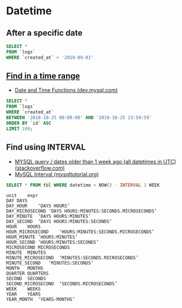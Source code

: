 # Datetime

## After a specific date

```sql
SELECT *
FROM `logs`
WHERE `created_at` > '2018-09-01'
```

## [Find in a time range](https://stackoverflow.com/a/14104364)

* [Date and Time Functions (dev.mysql.com)](https://dev.mysql.com/doc/refman/5.5/en/date-and-time-functions.html)

```sql
SELECT *
FROM `logs`
WHERE `created_at`
BETWEEN '2018-10-25 00:00:00' AND '2018-10-25 23:59:59'
ORDER BY `id` ASC
LIMIT 100;
```

## Find using INTERVAL

* [MYSQL query / dates older than 1 week ago (all datetimes in UTC) (stackoverflow.com)](https://stackoverflow.com/a/3600537)
* [MySQL Interval (mysqltutorial.org)](http://www.mysqltutorial.org/mysql-interval/)

```sql
SELECT * FROM tbl WHERE datetime < NOW() - INTERVAL 1 WEEK
```

```
unit 	expr 
DAY	DAYS
DAY_HOUR	‘DAYS HOURS’
DAY_MICROSECOND	‘DAYS HOURS:MINUTES:SECONDS.MICROSECONDS’
DAY_MINUTE	‘DAYS HOURS:MINUTES’
DAY_SECOND	‘DAYS HOURS:MINUTES:SECONDS’
HOUR	HOURS
HOUR_MICROSECOND	‘HOURS:MINUTES:SECONDS.MICROSECONDS’
HOUR_MINUTE	‘HOURS:MINUTES’
HOUR_SECOND	‘HOURS:MINUTES:SECONDS’
MICROSECOND	MICROSECONDS
MINUTE	MINUTES
MINUTE_MICROSECOND	‘MINUTES:SECONDS.MICROSECONDS’
MINUTE_SECOND	‘MINUTES:SECONDS’
MONTH	MONTHS
QUARTER	QUARTERS
SECOND	SECONDS
SECOND_MICROSECOND	‘SECONDS.MICROSECONDS’
WEEK	WEEKS
YEAR	YEARS
YEAR_MONTH	‘YEARS-MONTHS’
```